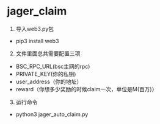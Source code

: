 # jager_claim
1. 导入web3.py包
 - pip3 install web3
2. 文件里面总共需要配置三项
- BSC_RPC_URL(bsc主网的rpc)
- PRIVATE_KEY(你的私钥)
- user_address（你的地址）
- reward（你想多少奖励的时候claim一次，单位是M(百万)）
3. 运行命令
- python3 jager_auto_claim.py
